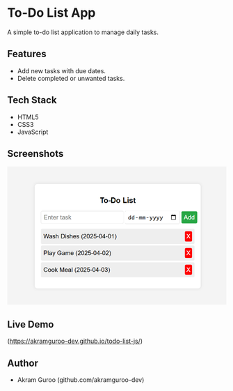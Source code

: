 # To-Do List App

A simple to-do list application to manage daily tasks.

## Features
- Add new tasks with due dates.
- Delete completed or unwanted tasks.

## Tech Stack
- HTML5
- CSS3
- JavaScript

## Screenshots
![Project Demo](./screenshots/demo.png)

## Live Demo
(https://akramguroo-dev.github.io/todo-list-js/)

## Author
- Akram Guroo (github.com/akramguroo-dev)
